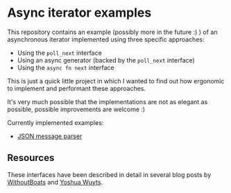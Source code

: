# Async iterator examples
This repository contains an example (possibly more in the future :) ) of an asynchronous iterator implemented using three
specific approaches:
- Using the `poll_next` interface
- Using an async generator (backed by the `poll_next` interface)
- Using the `async fn next` interface

This is just a quick little project in which I wanted to find out how ergonomic to implement and performant these
approaches.

It's very much possible that the implementations are not as elegant as possible, possible improvements are welcome :)

Currently implemented examples:
- [JSON message parser](json-line-parser)

## Resources
These interfaces have been described in detail in several blog posts by [WithoutBoats](https://without.boats/blog/poll-next/)
and [Yoshua Wuyts](https://blog.yoshuawuyts.com/async-iterator-trait/).
